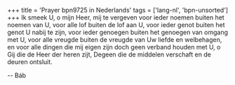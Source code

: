 +++
title = 'Prayer bpn9725 in Nederlands'
tags = ['lang-nl', 'bpn-unsorted']
+++
Ik smeek U, o mijn Heer, mij te vergeven voor ieder noemen buiten het noemen van U, voor alle lof buiten de lof aan U, voor ieder genot buiten het genot U nabij te zijn, voor ieder genoegen buiten het genoegen van omgang met U, voor alle vreugde buiten de vreugde van Uw liefde en welbehagen, en voor alle dingen die mij eigen zijn doch geen verband houden met U, o Gij die de Heer der heren zijt, Degeen die de middelen verschaft en de deuren ontsluit.

-- Báb
